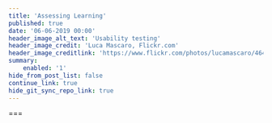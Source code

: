 ```yaml
---
title: 'Assessing Learning'
published: true
date: '06-06-2019 00:00'
header_image_alt_text: 'Usability testing'
header_image_credit: 'Luca Mascaro, Flickr.com'
header_image_creditlink: 'https://www.flickr.com/photos/lucamascaro/4642289926/in/album-72157624141181008/'
summary:
    enabled: '1'
hide_from_post_list: false
continue_link: true
hide_git_sync_repo_link: true
---
```


===
